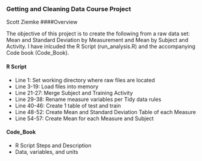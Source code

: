 ### Getting and Cleaning Data Course Project
Scott Ziemke
####Overview

The objective of this project is to create the following from a raw data set: Mean and Standard Deviation by Measurement and Mean by Subject and Activity.  I have inlcuded the R Script (run_analysis.R) and the accompanying Code book (Code_Book). 

####  R Script
- Line 1:     Set working directory where raw files are located
- Line 3-19:  Load files into memory
- Line 21-27: Merge Subject and Training Activity
- Line 29-38: Rename measure variables per Tidy data rules
- Line 40-46: Create 1 table of test and train
- Line 48-52: Create Mean and Standard Deviation Table of each Measure
- Line 54-57: Create Mean for each Measure and Subject


#### Code_Book
- R Script Steps and Description
- Data, variables, and units
